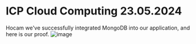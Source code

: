 # ICP Cloud Computing 23.05.2024

Hocam we've successfully integrated MongoDB into our application, and here is our proof.
![image](https://github.com/ArdaGuney17/CS436-ICP5/assets/31808389/35debeac-7809-42d6-87a7-2abce72b75e2)

